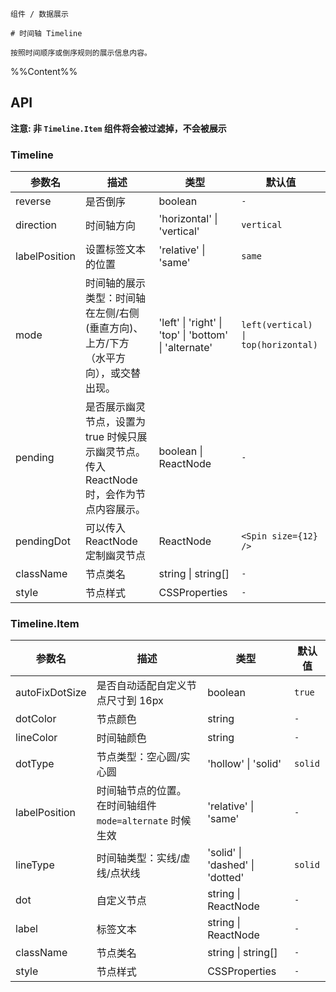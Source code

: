 `````
组件 / 数据展示

# 时间轴 Timeline

按照时间顺序或倒序规则的展示信息内容。
`````

%%Content%%

## API

**注意: 非 `Timeline.Item` 组件将会被过滤掉，不会被展示**

### Timeline

|参数名|描述|类型|默认值|
|---|---|---|---|
|reverse|是否倒序|boolean |`-`|
|direction|时间轴方向|'horizontal' \| 'vertical' |`vertical`|
|labelPosition|设置标签文本的位置|'relative' \| 'same' |`same`|
|mode|时间轴的展示类型：时间轴在左侧/右侧(垂直方向)、上方/下方（水平方向），或交替出现。|'left' \| 'right' \| 'top' \| 'bottom' \| 'alternate' |`left(vertical) \| top(horizontal)`|
|pending|是否展示幽灵节点，设置为 true 时候只展示幽灵节点。传入ReactNode时，会作为节点内容展示。|boolean \| ReactNode |`-`|
|pendingDot|可以传入 ReactNode 定制幽灵节点|ReactNode |`<Spin size={12} />`|
|className|节点类名|string \| string[] |`-`|
|style|节点样式|CSSProperties |`-`|

### Timeline.Item

|参数名|描述|类型|默认值|
|---|---|---|---|
|autoFixDotSize|是否自动适配自定义节点尺寸到 16px|boolean |`true`|
|dotColor|节点颜色|string |`-`|
|lineColor|时间轴颜色|string |`-`|
|dotType|节点类型：空心圆/实心圆|'hollow' \| 'solid' |`solid`|
|labelPosition|时间轴节点的位置。 在时间轴组件 `mode=alternate` 时候生效|'relative' \| 'same' |`-`|
|lineType|时间轴类型：实线/虚线/点状线|'solid' \| 'dashed' \| 'dotted' |`solid`|
|dot|自定义节点|string \| ReactNode |`-`|
|label|标签文本|string \| ReactNode |`-`|
|className|节点类名|string \| string[] |`-`|
|style|节点样式|CSSProperties |`-`|
